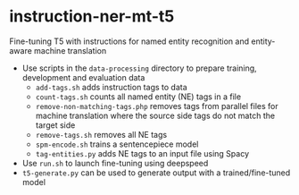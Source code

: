 # instruction-ner-mt-t5
Fine-tuning T5 with instructions for named entity recognition and entity-aware machine translation

 * Use scripts in the `data-processing` directory to prepare training, development and evaluation data
   * `add-tags.sh` adds instruction tags to data
   * `count-tags.sh` counts all named entity (NE) tags in a file
   * `remove-non-matching-tags.php` removes tags from parallel files for machine translation where the source side tags do not match the target side
   * `remove-tags.sh` removes all NE tags
   * `spm-encode.sh` trains a sentencepiece model
   * `tag-entities.py` adds NE tags to an input file using Spacy
 * Use `run.sh` to launch fine-tuning using deepspeed
 * `t5-generate.py` can be used to generate output with a trained/fine-tuned model